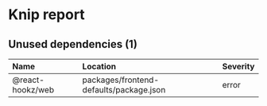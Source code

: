 # Knip report

## Unused dependencies (1)

| Name             | Location     | Severity |
| :--------------- | :----------- | :------- |
| @react-hookz/web | packages/frontend-defaults/package.json | error    |

